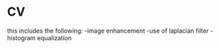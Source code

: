 # CV
this includes the following:
-image enhancement
-use of laplacian filter
-histogram equalization
